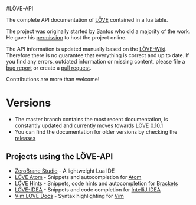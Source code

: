 #LÖVE-API

The complete API documentation of [LÖVE](https://love2d.org/) contained in a lua table.

The project was originally started by [Santos](https://www.love2d.org/forums/memberlist.php?mode=viewprofile&u=3835) who did a majority of the work. He gave his [permission](https://www.love2d.org/forums/viewtopic.php?f=3&t=1796&start=60#p166919) to host the project online.

The API information is updated manually based on the [LÖVE-Wiki](https://love2d.org/wiki). Therefore there is no guarantee that everything is correct and up to date. If you find any errors, outdated information or missing content, please file a [bug report](https://github.com/rm-code/love-api/issues) or create a [pull request](https://github.com/rm-code/love-api/pulls).

Contributions are more than welcome!

# Versions
- The master branch contains the most recent documentation, is constantly updated and currently moves towards LÖVE [0.10.1](https://love2d.org/wiki/0.10.1)
- You can find the documentation for older versions by checking the [releases](https://github.com/rm-code/love-api/releases)

## Projects using the LÖVE-API

- [ZeroBrane Studio](http://studio.zerobrane.com/) - A lightweight Lua IDE
- [LÖVE Atom](https://atom.io/packages/love-atom) - Snippets and autocompletion for [Atom](https://atom.io/)
- [LÖVE Hints](https://gitlab.com/sdonalcreative/brackets-love-hints/) - Snippets, code hints and autocompletion for [Brackets](http://brackets.io/)
- [LÖVE-IDEA](https://github.com/rm-code/love-IDEA-plugin) - Snippets and code completion for [IntelliJ IDEA](https://www.jetbrains.com/idea/)
- [Vim LOVE Docs](https://github.com/davisdude/vim-love-docs) - Syntax highlighting for [Vim](http://www.vim.org)
